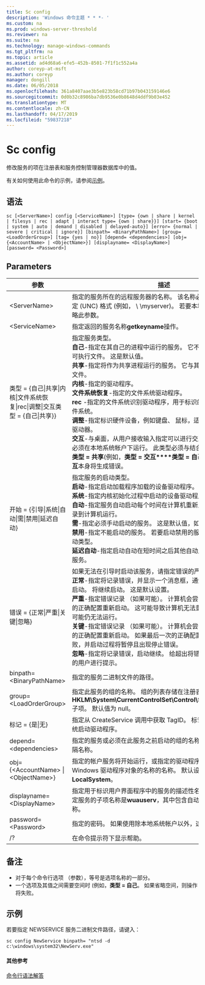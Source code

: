 ```yaml
---
title: Sc config
description: 'Windows 命令主题 * * *- '
ms.custom: na
ms.prod: windows-server-threshold
ms.reviewer: na
ms.suite: na
ms.technology: manage-windows-commands
ms.tgt_pltfrm: na
ms.topic: article
ms.assetid: ad4d68a6-efe5-452b-8501-7f1f1c552a4a
author: coreyp-at-msft
ms.author: coreyp
manager: dongill
ms.date: 06/05/2018
ms.openlocfilehash: 361a8407aae3b5e823b58cd71b97b043159146e6
ms.sourcegitcommit: 0d0b32c8986ba7db9536e0b8648d4ddf9b03e452
ms.translationtype: MT
ms.contentlocale: zh-CN
ms.lasthandoff: 04/17/2019
ms.locfileid: "59837218"
---
```

# <a name="sc-config"></a>Sc config



修改服务的项在注册表和服务控制管理器数据库中的值。

有关如何使用此命令的示例，请参阅[示例](#BKMK_examples)。

## <a name="syntax"></a>语法

```
sc [<ServerName>] config [<ServiceName>] [type= {own | share | kernel | filesys | rec | adapt | interact type= {own | share}}] [start= {boot | system | auto | demand | disabled | delayed-auto}] [error= {normal | severe | critical | ignore}] [binpath= <BinaryPathName>] [group= <LoadOrderGroup>] [tag= {yes | no}] [depend= <dependencies>] [obj= {<AccountName> | <ObjectName>}] [displayname= <DisplayName>] [password= <Password>]
```

## <a name="parameters"></a>Parameters

|参数|描述|
|---------|-----------|
|\<ServerName>|指定的服务所在的远程服务器的名称。 该名称必须使用通用命名约定 (UNC) 格式 (例如， \\ \\myserver)。 若要本地运行 SC.exe，忽略此参数。|
|\<ServiceName>|指定返回的服务名称**getkeyname**操作。|
|类型 = {自己\|共享\|内核\|文件系统恢复\|rec\|调整\|交互类型 = {自己\|共享}} | 指定服务类型。</br>**自己**-指定在其自己的进程中运行的服务。 它不会与其他服务共享的可执行文件。 这是默认值。</br>**共享**-指定将作为共享进程运行的服务。 它与其他服务共享的可执行文件。</br>**内核**-指定的驱动程序。</br>**文件系统恢复**-指定的文件系统驱动程序。</br>**rec** -指定的文件系统识别驱动程序，用于标识的计算机上使用的文件系统。</br>**调整**-指定标识硬件设备，例如键盘、 鼠标，适配器驱动程序和磁盘驱动器。</br>**交互**-与桌面，从用户接收输入指定可以进行交互的服务。 交互服务必须在本地系统帐户下运行。 此类型必须与结合使用**类型 = 自己**或**类型 = 共享**(例如，**类型 = 交互****类型 = 自己**)。 使用**类型 = 交互**本身将生成错误。|
|开始 = {引导\|系统\|自动\|需\|禁用\|延迟自动}|指定服务的启动类型。</br>**启动**-指定启动加载程序加载的设备驱动程序。</br>**系统**-指定内核初始化过程中启动的设备驱动程序。</br>**自动**-指定服务自动启动每个时间在计算机重新启动，即使没有人登录到计算机运行。</br>**需**-指定必须手动启动的服务。 这是默认值，如果**启动 =** 未指定。</br>**禁用**-指定不能启动的服务。 若要启动禁用的服务，为其他值更改启动类型。</br>**延迟自动**-指定启动自动在短时间之后其他自动服务是否已启动, 的服务。|
|错误 = {正常\|严重\|关键\|忽略}|如果无法在引导时启动该服务，请指定错误的严重性。</br>**正常**-指定将记录错误，并显示一个消息框，通知的用户的服务未能启动。 将继续启动。 这是默认设置。</br>**严重**-指定错误记录 （如果可能）。 计算机会尝试使用最后一个已知的正确配置重新启动。 这可能导致计算机无法重新启动，但该服务可能仍无法运行。</br>**关键**-指定错误记录 （如果可能）。 计算机会尝试使用最后一个已知的正确配置重新启动。 如果最后一次的正确配置失败，启动也将失败，并启动过程将暂停且出现停止错误。</br>**忽略**-指定将记录错误，启动继续。 给超出将错误记录在事件日志中的用户进行提示。|
|binpath= \<BinaryPathName>|指定的服务二进制文件的路径。|
|group= \<LoadOrderGroup>|指定此服务的组的名称。 组的列表存储在注册表中，在**HKLM\System\CurrentControlSet\Control\ServiceGroupOrder**子项。 默认值为 null。|
|标记 = {是\|无}|指定从 CreateService 调用中获取 TagID。 标记用于引导启动或系统启动驱动程序。|
|depend= \<dependencies>|指定的服务或必须在此服务之前启动的组的名称。 正斜杠 （/） 分隔名称。|
|obj= {\<AccountName> \| \<ObjectName>}|指定的帐户服务将开始运行，或指定的驱动程序将在其中运行的 Windows 驱动程序对象的名称的名称。 默认设置是**LocalSystem**。|
|displayname= \<DisplayName>|指定用于标识用户界面程序中的服务的描述性名称。 例如，一个特定服务的子项名称是**wuauserv**，其中包含自动更新的更友好显示名称。|
|password= \<Password>|指定的密码。 如果使用除本地系统帐户以外，这是必需的。|
|/?|在命令提示符下显示帮助。|

## <a name="remarks"></a>备注

-   对于每个命令行选项 （参数），等号是选项名称的一部分。
-   一个选项及其值之间需要空间时 (例如，**类型 = 自己**。 如果省略空间，则操作将失败。

## <a name="BKMK_examples"></a>示例

若要指定 NEWSERVICE 服务二进制文件路径，请键入：
```
sc config NewService binpath= "ntsd -d c:\windows\system32\NewServ.exe"
```

#### <a name="additional-references"></a>其他参考

[命令行语法解答](command-line-syntax-key.md)